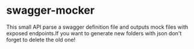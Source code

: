 # swagger-mocker
This small API parse a swagger definition file and outputs mock files with exposed endpoints.If you want to generate new folders with json don't forget to delete the old one!
